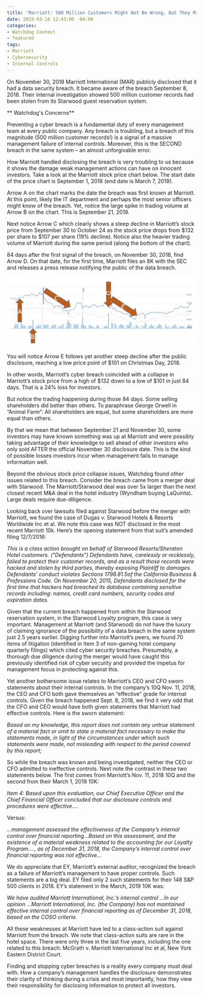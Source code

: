 ```yaml
---
title: 'Marriott: 500 Million Customers Might Not Be Wrong, But They Might Be Upset'
date: 2019-03-18 12:43:00 -04:00
categories:
- Watchdog Context
- featured
tags:
- Marriott
- Cybersecurity
- Internal Controls
---
```


On November 30, 2018 Marriott International (MAR) publicly disclosed that it had a data security breach.  It became aware of the breach September 8, 2018.  Their internal investigation showed 500 million customer records had been stolen from its Starwood guest reservation system.

\*\* Watchdog's Concerns\*\*

Preventing a cyber breach is a fundamental duty of every management team at every public company.  Any breach is troubling, but a breach of this magnitude (500 million customer records!) is a signal of a massive management failure of internal controls.  Moreover, this is the SECOND breach in the same system – an almost unforgivable error.

How Marriott handled disclosing the breach is very troubling to us because it shows the damage weak management actions can have on innocent investors.  Take a look at the Marriott stock price chart below.  The start date of the price chart is September 1, 2018 (end date is March 7, 2019).

Arrow A on the chart marks the date the breach was first known at Marriott.  At this point, likely the IT department and perhaps the most senior officers might know of the breach.  Yet, notice the large spike in trading volume at Arrow B on the chart.  This is September 21, 2019.

Next notice Arrow C which clearly shows a steep decline in Marriott’s stock price from September 30 to October 24 as the stock price drops from $132 per share to $107 per share (19% decline).  Notice also the heavier trading volume of Marriott during the same period (along the bottom of the chart).

84 days after the first signal of the breach, on November 30, 2018, find Arrow D.  On that date, for the first time, Marriott files an 8K with the SEC and releases a press release notifying the public of the data breach.

![Mariott Graph 03 18 19.JPG](/uploads/Mariott%20Graph%2003%2018%2019.JPG)

You will notice Arrow E follows yet another steep decline after the public disclosure, reaching a low price point of $101 on Christmas Day, 2018.

In other words, Marriott’s cyber breach coincided with a collapse in Marriott’s stock price from a high of $132 down to a low of $101 in just 84 days.  That is a 24% loss for investors.

But notice the trading happening during those 84 days.  Some selling shareholders did better than others.  To paraphrase George Orwell in “Animal Farm”:  All shareholders are equal, but some shareholders are more equal than others.

By that we mean that between September 21 and November 30, some investors may have known something was up at Marriott and were possibly taking advantage of their knowledge to sell ahead of other investors who only sold AFTER the official November 30 disclosure date.  This is the kind of possible losses investors incur when management fails to manage information well.

Beyond the obvious stock price collapse issues, Watchdog found other issues related to this breach.  Consider the breach came from a merger deal with Starwood.  The Marriott/Starwood deal was over 5x larger than the next closest recent M&A deal in the hotel industry (Wyndham buying LaQuinta). Large deals require due-diligence.

Looking back over lawsuits filed against Starwood before the merger with Marriott, we found the case of Dugas v. Starwood Hotels & Resorts Worldwide Inc et al. We note this case was NOT disclosed in the most recent Marriott 10k.  Here’s the opening statement from that suit’s amended filing 12/7/2016:

*This is a class action brought on behalf of Starwood Resorts/Sheraton Hotel customers. ("Defendants") Defendants have, carelessly or recklessly, failed to protect their customer records, and as a result those records were hacked and stolen by third parties, thereby exposing Plaintiff to damages. Defendants’ conduct violates Sections 1798.81.5of the California Business & Professions Code.  On November 20, 2015, Defendants disclosed for the first time that hackers had breached its database containing sensitive records including: names, credit card numbers, security codes and expiration dates.*

Given that the current breach happened from within the Starwood reservation system, in the Starwood Loyalty program, this case is very important. Management at Marriott (and Starwood) do not have the luxury of claiming ignorance of the possibility of a data breach in the same system just 2.5 years earlier.  Digging further into Marriott’s peers, we found 70 items of litigation (identified in Item 3 of non-gaming hotel company quarterly filings) which cited cyber security breaches. Presumably, a thorough due diligence during the merger would have caught this previously identified risk of cyber security and provided the impetus for management focus in protecting against this.

Yet another bothersome issue relates to Marriott’s CEO and CFO sworn statements about their internal controls.  In the company’s 10Q Nov. 11, 2018, the CEO and CFO both gave themselves an “effective” grade for internal controls. Given the breach happened Sept. 8, 2018, we find it very odd that the CFO and CEO would have both given statements  that Marriott had effective controls. Here is the sworn statement:

*Based on my knowledge, this report does not contain any untrue statement of a material fact or omit to state a material fact necessary to make the statements made, in light of the circumstances under which such statements were made, not misleading with respect to the period covered by this report;*

So while the breach was known and being investigated, neither the CEO or CFO admitted to ineffective controls. Next note the contrast in these two statements below.  The first comes from Marriott’s Nov. 11, 2018 10Q and the second from their March 1, 2019 10K:

*Item 4: Based upon this evaluation, our Chief Executive Officer and the Chief Financial Officer concluded that our disclosure controls and procedures were effective....*

Versus:

*...management assessed the effectiveness of the Company’s internal control over financial reporting…Based on this assessment, and the existence of a material weakness related to the accounting for our Loyalty Program...., as of December 31, 2018, the Company’s internal control over financial reporting was not effective...*

We do appreciate that EY, Marriott’s external auditor, recognized the breach as a failure of Marriott’s management to have proper controls. Such statements are a big deal. EY filed only 2 such statements for their 148 S&P 500 clients in 2018. EY’s statement in the March, 2019 10K was:

*We have audited Marriott International, Inc.’s internal control ...In our opinion ...Marriott International, Inc. (the Company) has not maintained effective internal control over financial reporting as of December 31, 2018, based on the COSO criteria.*

All these weaknesses at Marriott have led to a class-action suit against Marriott from the breach.  We note that class-action suits are rare in the hotel space.  There were only three in the last five years, including the one related to this breach:  McGrath v. Marriott International Inc et al, New York Eastern District Court.

Finding and stopping cyber breaches is a reality every company must deal with. How a company’s management handles the disclosure demonstrates their clarity of thinking during a crisis and most importantly, how they view their responsibility for disclosing information to protect all investors.